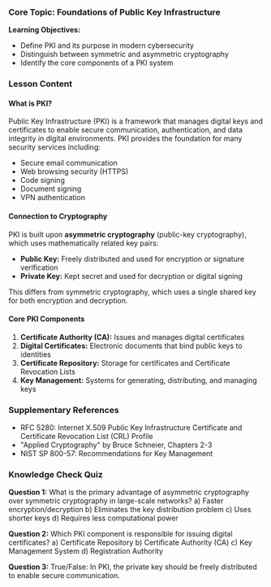 ### Core Topic: Foundations of Public Key Infrastructure

**Learning Objectives:**
- Define PKI and its purpose in modern cybersecurity
- Distinguish between symmetric and asymmetric cryptography
- Identify the core components of a PKI system

### Lesson Content

#### What is PKI?
Public Key Infrastructure (PKI) is a framework that manages digital keys and certificates to enable secure communication, authentication, and data integrity in digital environments. PKI provides the foundation for many security services including:
- Secure email communication
- Web browsing security (HTTPS)
- Code signing
- Document signing
- VPN authentication

#### Connection to Cryptography
PKI is built upon **asymmetric cryptography** (public-key cryptography), which uses mathematically related key pairs:
- **Public Key:** Freely distributed and used for encryption or signature verification
- **Private Key:** Kept secret and used for decryption or digital signing

This differs from symmetric cryptography, which uses a single shared key for both encryption and decryption.

#### Core PKI Components
1. **Certificate Authority (CA):** Issues and manages digital certificates
2. **Digital Certificates:** Electronic documents that bind public keys to identities
3. **Certificate Repository:** Storage for certificates and Certificate Revocation Lists
4. **Key Management:** Systems for generating, distributing, and managing keys

### Supplementary References
- RFC 5280: Internet X.509 Public Key Infrastructure Certificate and Certificate Revocation List (CRL) Profile
- "Applied Cryptography" by Bruce Schneier, Chapters 2-3
- NIST SP 800-57: Recommendations for Key Management

### Knowledge Check Quiz

**Question 1:** What is the primary advantage of asymmetric cryptography over symmetric cryptography in large-scale networks?
a) Faster encryption/decryption
b) Eliminates the key distribution problem
c) Uses shorter keys
d) Requires less computational power

**Question 2:** Which PKI component is responsible for issuing digital certificates?
a) Certificate Repository
b) Certificate Authority (CA)
c) Key Management System
d) Registration Authority

**Question 3:** True/False: In PKI, the private key should be freely distributed to enable secure communication.
